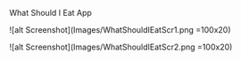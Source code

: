 What Should I Eat App

![alt Screenshot](Images/WhatShouldIEatScr1.png =100x20)

![alt Screenshot](Images/WhatShouldIEatScr2.png =100x20)
